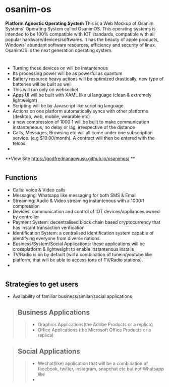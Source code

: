 # osanim-os
**Platform Agnostic Operating System**
This is a Web Mockup of Osanim Systems' Operating System called OsanimOS. 
This operating systems is intended to be 100% compatible with IOT standards, compatible with all popular hardware/devices/softwares.
It has the beauty of apple products, Windows' abundant software resources, efficiency and security of linux.
OsanimOS is the next generation operating system.
#
* Turning these devices on will be instantenous
* Its processing power will be as powerful as quantum
* Battery resource heavy actions will be optimized drastically, new type of batteries will be built as well
* This will run only on websocket <br>
* Apps UI will be built with XAML like ui language (clean & extremely lightweight)
* Scripting will be by Javascript like scripting language
* Actions on one platform automatically syncs with other platforms (desktop, web, mobile, wearable etc)
* a new compression of 1000:1 will be built to make communication instanteneous, no delay or lag, irrespective of the distance
* Calls, Messages, Browsing etc will all come under one subscription service. (e.g $10.00/month). A contract will then be entered with the telcos.
* 

**View Site https://godfrednanaowusu.github.io/osanimos/ **

#
## Functions
* Calls: Voice & Video calls
* Messaging: Whatsapp like messaging for both SMS & Email
* Streaming: Audio & Video streaming instantenous with a 1000:1 compression
* Devices: communication and control of IOT devices/appliances owned by controller
* Payment System: decentralised block chain based cryptocurrency that has instant transaction verification
* Identification System: a centralised identification system capable of identifying everyone from diverse nations.
* Business/System/Social Applications: these applications will be crossplatform & lightweight to enable instantenous installs
* TV/Radio is on by default (will a combination of tunein/youtube like platform, that will be able to access tons of TV/Radio stations).
*


#
## Strategies to get users
* Availability of familiar business/similar/social applications
> ## Business Applications
>> * Graphics Applications(the Adobe Products or a replica)
>> * Office Applications (the Microsoft Office Products or a replica)

> ## Social Applications
>> * Wechat(like) application that will be a combination of facebook, twitter, instagram, snapchat etc but not Whatsapp like
>> * 
